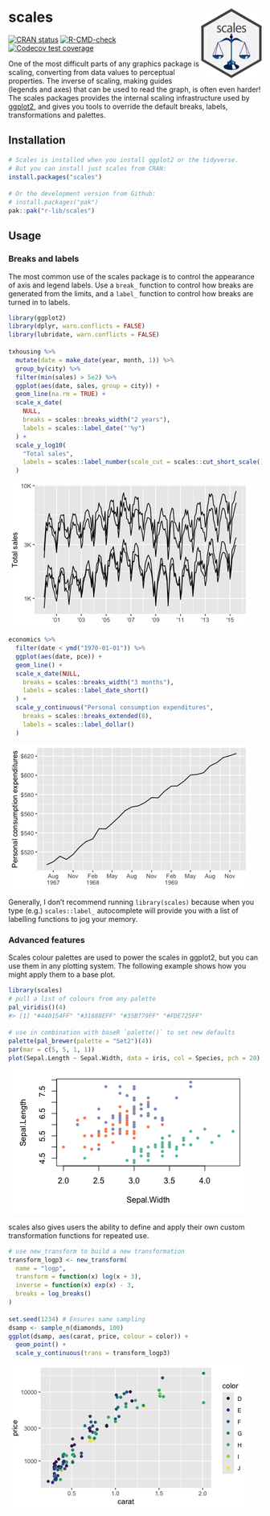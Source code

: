 
<!-- README.md is generated from README.Rmd. Please edit that file -->

# scales <a href="https://scales.r-lib.org/"><img src="man/figures/logo.png" align="right" height="138" alt="scales website" /></a>

<!-- badges: start -->

[![CRAN
status](https://www.r-pkg.org/badges/version/scales)](https://CRAN.R-project.org/package=scales)
[![R-CMD-check](https://github.com/r-lib/scales/actions/workflows/R-CMD-check.yaml/badge.svg)](https://github.com/r-lib/scales/actions/workflows/R-CMD-check.yaml)
[![Codecov test
coverage](https://codecov.io/gh/r-lib/scales/graph/badge.svg)](https://app.codecov.io/gh/r-lib/scales)
<!-- badges: end -->

One of the most difficult parts of any graphics package is scaling,
converting from data values to perceptual properties. The inverse of
scaling, making guides (legends and axes) that can be used to read the
graph, is often even harder! The scales packages provides the internal
scaling infrastructure used by
[ggplot2](https://ggplot2.tidyverse.org/), and gives you tools to
override the default breaks, labels, transformations and palettes.

## Installation

``` r
# Scales is installed when you install ggplot2 or the tidyverse.
# But you can install just scales from CRAN:
install.packages("scales")

# Or the development version from Github:
# install.packages("pak")
pak::pak("r-lib/scales")
```

## Usage

### Breaks and labels

The most common use of the scales package is to control the appearance
of axis and legend labels. Use a `break_` function to control how breaks
are generated from the limits, and a `label_` function to control how
breaks are turned in to labels.

``` r
library(ggplot2)
library(dplyr, warn.conflicts = FALSE)
library(lubridate, warn.conflicts = FALSE)

txhousing %>%
  mutate(date = make_date(year, month, 1)) %>%
  group_by(city) %>%
  filter(min(sales) > 5e2) %>%
  ggplot(aes(date, sales, group = city)) +
  geom_line(na.rm = TRUE) +
  scale_x_date(
    NULL,
    breaks = scales::breaks_width("2 years"),
    labels = scales::label_date("'%y")
  ) +
  scale_y_log10(
    "Total sales",
    labels = scales::label_number(scale_cut = scales::cut_short_scale())
  )
```

<img src="man/figures/README-labels-1.png" alt="A line plot created with ggplot2, showing property sales in Texas. The x scale uses `scales::break_width()` to place breaks every second year, and `scales::label_date()` to create a custom format for the labels. The y-scale uses `scales::label_number()` to reformat the labels with `scales::cut_short_scale()`."  />

``` r
economics %>%
  filter(date < ymd("1970-01-01")) %>%
  ggplot(aes(date, pce)) +
  geom_line() +
  scale_x_date(NULL,
    breaks = scales::breaks_width("3 months"),
    labels = scales::label_date_short()
  ) +
  scale_y_continuous("Personal consumption expenditures",
    breaks = scales::breaks_extended(8),
    labels = scales::label_dollar()
  )
```

<img src="man/figures/README-unnamed-chunk-3-1.png" alt="A line plot created with ggplot2, showing personal expenses between 1967 and 1970. The x axis uses `scales::break_width()` to put a break every 3 months and `scales::label_date_short()` to only show the year on the first occuring break of that year. The y axis uses `scales::breaks_extended()` to request 8 breaks, though only 6 are ultimately provided, and `scales::label_dollar()` to format the label as a dollar value."  />

Generally, I don’t recommend running `library(scales)` because when you
type (e.g.) `scales::label_` autocomplete will provide you with a list
of labelling functions to jog your memory.

### Advanced features

Scales colour palettes are used to power the scales in ggplot2, but you
can use them in any plotting system. The following example shows how you
might apply them to a base plot.

``` r
library(scales)
# pull a list of colours from any palette
pal_viridis()(4)
#> [1] "#440154FF" "#31688EFF" "#35B779FF" "#FDE725FF"

# use in combination with baseR `palette()` to set new defaults
palette(pal_brewer(palette = "Set2")(4))
par(mar = c(5, 5, 1, 1))
plot(Sepal.Length ~ Sepal.Width, data = iris, col = Species, pch = 20)
```

<img src="man/figures/README-palettes-1.png" alt="A scatterplot created with base plot showing the relationship between sepal length and sepal width in the Iris dataset. The points are coloured according to species and the `scales::pal_brewer()` are used to provide the colours."  />

scales also gives users the ability to define and apply their own custom
transformation functions for repeated use.

``` r
# use new_transform to build a new transformation
transform_logp3 <- new_transform(
  name = "logp",
  transform = function(x) log(x + 3),
  inverse = function(x) exp(x) - 3,
  breaks = log_breaks()
)

set.seed(1234) # Ensures same sampling
dsamp <- sample_n(diamonds, 100)
ggplot(dsamp, aes(carat, price, colour = color)) +
  geom_point() +
  scale_y_continuous(trans = transform_logp3)
```

<img src="man/figures/README-transforms-1.png" alt="A scatterplot created with ggplot2 showing the relationship between diamond price and its carat for a subset of the data in the diamonds dataset. The y scale uses a custom log transform created with `scales::new_transform()`."  />
